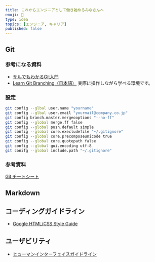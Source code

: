 ```yaml
---
title: これからエンジニアとして働き始めるみなさんへ
emoji: 🔰
type: idea
topics: [エンジニア, キャリア]
published: false
---
```


## Git

### 参考になる資料
- [サルでもわかるGit入門](http://www.backlog.jp/git-guide/)
- [Learn Git Branching（日本語）](http://pcottle.github.io/learnGitBranching/)
  実際に操作しながら学べる環境です。

### 設定 
```bash
git config --glbal user.name "yourname"
git config --glbal user.email "yourmail@company.co.jp"
git config branch.master.mergeooptions "--no-ff"
git config --global merge.ff false
git config --global push.default simple
git config --global core.execludefile "~/.gitignore"
git config --global core.precomposeunicode true
git config --global core.quotepath false
git config --global gui.encoding utf-8
git conifg --global include.path "~/.gitignore"
```

### 参考資料
[Git チートシート](https://docs.github.com/ja/get-started/getting-started-with-git/git-cheatsheet)

## Markdown

## コーディングガイドライン
- [Google HTML/CSS Style Guide](https://google.github.io/styleguide/htmlcssguide.html)

## ユーザビリティ

- [ヒューマンインターフェイスガイドライン](https://developer.apple.com/jp/design/human-interface-guidelines/)